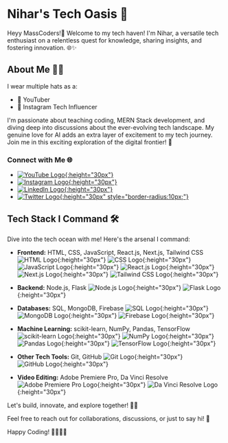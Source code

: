 # Nihar's Tech Oasis 🚀

Heyy MassCoders!👋 Welcome to my tech haven! I'm Nihar, a versatile tech enthusiast on a relentless quest for knowledge, sharing insights, and fostering innovation. 🌐✨

## About Me 🧑‍💻

I wear multiple hats as a:

- 🎥 YouTuber
- 📸 Instagram Tech Influencer

I'm passionate about teaching coding, MERN Stack development, and diving deep into discussions about the ever-evolving tech landscape. My genuine love for AI adds an extra layer of excitement to my tech journey. Join me in this exciting exploration of the digital frontier! 🚀

### Connect with Me 🌐

- [![YouTube Logo](https://www.youtube.com/s/desktop/6ee70b2c/img/favicon_144x144.png){:height="30px"}](https://www.youtube.com/@niharrdg)
- [![Instagram Logo](https://static.cdninstagram.com/rsrc.php/v3/ys/r/aM-g435MtEX.png){:height="30px"}](https://www.instagram.com/niihaaarrrr)
- [![LinkedIn Logo](https://upload.wikimedia.org/wikipedia/commons/thumb/c/ca/LinkedIn_logo_initials.png/640px-LinkedIn_logo_initials.png){:height="30px"}](https://www.linkedin.com/in/niharrdg)
- [![Twitter Logo](https://img.freepik.com/free-vector/new-2023-twitter-logo-x-icon-design_1017-45418.jpg?size=338&ext=jpg&ga=GA1.1.1826414947.1699833600&semt=ais){:height="30px" style="border-radius:10px;"}](https://www.twitter.com/niihaaarrrr)

## Tech Stack I Command 🛠️

Dive into the tech ocean with me! Here's the arsenal I command:

- **Frontend:** HTML, CSS, JavaScript, React.js, Next.js, Tailwind CSS ![HTML Logo](https://upload.wikimedia.org/wikipedia/commons/thumb/6/61/HTML5_logo_and_wordmark.svg/768px-HTML5_logo_and_wordmark.svg.png){:height="30px"} ![CSS Logo](https://upload.wikimedia.org/wikipedia/commons/thumb/6/62/CSS3_logo.svg/1024px-CSS3_logo.svg.png?20210705212817){:height="30px"} ![JavaScript Logo](https://upload.wikimedia.org/wikipedia/commons/thumb/6/6a/JavaScript-logo.png/640px-JavaScript-logo.png){:height="30px"} ![React.js Logo](https://cdn4.iconfinder.com/data/icons/logos-3/600/React.js_logo-512.png){:height="30px"} ![Next.js Logo](https://decodenatura.com/static/fb8aa1bb70c9925ce1ae22dc2711b343/4e9d0/nextjs-logo.png){:height="30px"} ![Tailwind CSS Logo](https://upload.wikimedia.org/wikipedia/commons/thumb/d/d5/Tailwind_CSS_Logo.svg/1024px-Tailwind_CSS_Logo.svg.png?20230715030042){:height="30px"}
  
- **Backend:** Node.js, Flask ![Node.js Logo](https://upload.wikimedia.org/wikipedia/commons/thumb/d/d9/Node.js_logo.svg/2560px-Node.js_logo.svg.png){:height="30px"} ![Flask Logo](https://upload.wikimedia.org/wikipedia/commons/thumb/3/3c/Flask_logo.svg/1280px-Flask_logo.svg.png){:height="30px"}
  
- **Databases:** SQL, MongoDB, Firebase ![SQL Logo](https://db.cs.uni-tuebingen.de/teaching/ws2223/sql-is-a-programming-language/logo.svg){:height="30px"} ![MongoDB Logo](https://upload.wikimedia.org/wikipedia/commons/thumb/9/93/MongoDB_Logo.svg/2560px-MongoDB_Logo.svg.png){:height="30px"} ![Firebase Logo](https://upload.wikimedia.org/wikipedia/commons/thumb/3/37/Firebase_Logo.svg/1280px-Firebase_Logo.svg.png){:height="30px"}
  
- **Machine Learning:** scikit-learn, NumPy, Pandas, TensorFlow ![scikit-learn Logo](https://upload.wikimedia.org/wikipedia/commons/thumb/0/05/Scikit_learn_logo_small.svg/2560px-Scikit_learn_logo_small.svg.png){:height="30px"} ![NumPy Logo](https://upload.wikimedia.org/wikipedia/commons/thumb/3/31/NumPy_logo_2020.svg/1280px-NumPy_logo_2020.svg.png){:height="30px"} ![Pandas Logo](https://upload.wikimedia.org/wikipedia/commons/thumb/e/ed/Pandas_logo.svg/1280px-Pandas_logo.svg.png){:height="30px"} ![TensorFlow Logo](https://upload.wikimedia.org/wikipedia/commons/thumb/2/2d/Tensorflow_logo.svg/1915px-Tensorflow_logo.svg.png){:height="30px"}
  
- **Other Tech Tools:** Git, GitHub ![Git Logo](https://git-scm.com/images/logos/downloads/Git-Icon-1788C.png){:height="30px"} ![GitHub Logo](https://github.githubassets.com/assets/GitHub-Mark-ea2971cee799.png){:height="30px"}
  
- **Video Editing:** Adobe Premiere Pro, Da Vinci Resolve ![Adobe Premiere Pro Logo](https://upload.wikimedia.org/wikipedia/commons/thumb/4/40/Adobe_Premiere_Pro_CC_icon.svg/2101px-Adobe_Premiere_Pro_CC_icon.svg.png){:height="30px"} ![Da Vinci Resolve Logo](https://upload.wikimedia.org/wikipedia/commons/4/4d/DaVinci_Resolve_Studio.png){:height="30px"}

Let's build, innovate, and explore together! 🚀✨

Feel free to reach out for collaborations, discussions, or just to say hi! 🌟

Happy Coding! 👩‍💻👨‍💻
